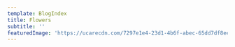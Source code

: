 ```yaml
---
template: BlogIndex
title: Flowers
subtitle: ''
featuredImage: 'https://ucarecdn.com/7297e1e4-23d1-4b6f-abec-65dd7df8eef1/ranunculusmass.jpg'
---
```



